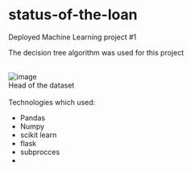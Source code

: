 # status-of-the-loan
Deployed Machine Learning project #1
<br>

The decision tree algorithm was used for this project
<br>
<br>

![image](https://github.com/jamshid-ds/status-of-the-loan/assets/117648241/250a59d3-f452-4b5c-88a5-d523b1c7c1d6)
<br>Head of the dataset
<br>
<br>
Technologies which used:
*   Pandas
*   Numpy
*   scikit learn
*   flask
*   subprocces
*   
